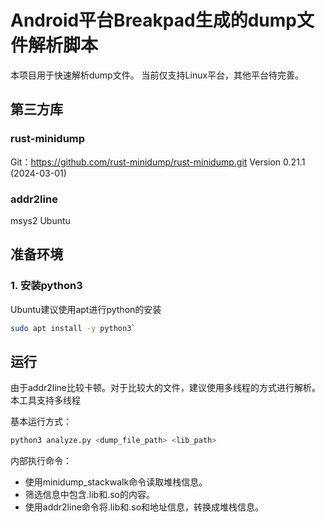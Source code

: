 # Android平台Breakpad生成的dump文件解析脚本

本项目用于快速解析dump文件。
当前仅支持Linux平台，其他平台待完善。

## 第三方库

### rust-minidump

Git：https://github.com/rust-minidump/rust-minidump.git 
Version 0.21.1 (2024-03-01)

### addr2line

msys2
Ubuntu

## 准备环境

### 1. 安装python3

Ubuntu建议使用apt进行python的安装

```bash
sudo apt install -y python3`
```

## 运行

由于addr2line比较卡顿。对于比较大的文件，建议使用多线程的方式进行解析。
本工具支持多线程

基本运行方式：
```bash
python3 analyze.py <dump_file_path> <lib_path>
```

内部执行命令：
- 使用minidump_stackwalk命令读取堆栈信息。
- 筛选信息中包含.lib和.so的内容。
- 使用addr2line命令将.lib和.so和地址信息，转换成堆栈信息。
